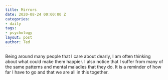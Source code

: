 ```yaml
---
title: Mirrors
date: 2020-08-24 00:00:00 Z
categories:
- daily
tags:
- psychology
layout: post
author: Ted
---
```


Being around many people that I care about dearly, I am often thinking about what could make them happier. I also notice that I suffer from many of the same patterns and mental maladies that they do. It is a reminder of how far I have to go and that we are all in this together.
